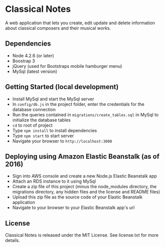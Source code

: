 # Classical Notes

A web application that lets you create, edit update and delete information about classical composers and their musical works.

## Dependencies

* Node 4.2.6 (or later)
* Boostrap 3
* jQuery (used for Bootstraps mobile hamburger menu)
* MySql (latest version)

## Getting Started (local development)

* Install MySql and start the MySql server
* In `config/db.js` in the project folder, enter the credentials for the database connection
* Run the queries contained in `migrations/create_tables.sql` in MySql to initialize the database tables
* `cd` to root of project
* Type `npm install` to install dependencies
* Type `npm start` to start server
* Navigate your browser to `http://localhost:3000`

## Deploying using Amazon Elastic Beanstalk (as of 2016)

* Sign into AWS console and create a new Node.js Elastic Beanstalk app
* Attach an RDS instance to it using MySql
* Create a zip file of this project (minus the node_modules directory, the migrations directory, any hidden files and the license and README files)
* Upload this zip file as the source code of your Elastic Beanstalk application
* Navigate to your browser to your Elastic Beanstalk app's url

## License

Classical Notes is released under the MIT License. See license.txt for more details.
